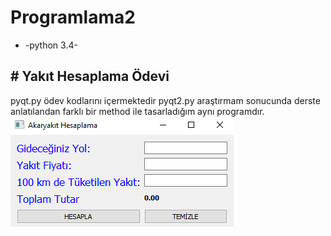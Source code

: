 # Programlama2
* -python 3.4-

<h2># Yakıt Hesaplama Ödevi </h2>
pyqt.py ödev kodlarını içermektedir
pyqt2.py araştırmam sonucunda derste anlatılandan farklı bir method ile tasarladığım aynı programdır.
<img src="/caky.PNG" >
